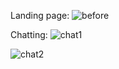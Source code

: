 Landing page:
![before](https://github.com/Saumyen10/InstantChat/assets/123822223/be78739e-665f-495d-95a3-1d425c196dbe)

Chatting:
![chat1](https://github.com/Saumyen10/InstantChat/assets/123822223/eaa8b96c-f8cf-4037-abde-77638fd19d71)


![chat2](https://github.com/Saumyen10/InstantChat/assets/123822223/8fcf2e6f-6fc3-4395-8e39-854ad5221db6)
